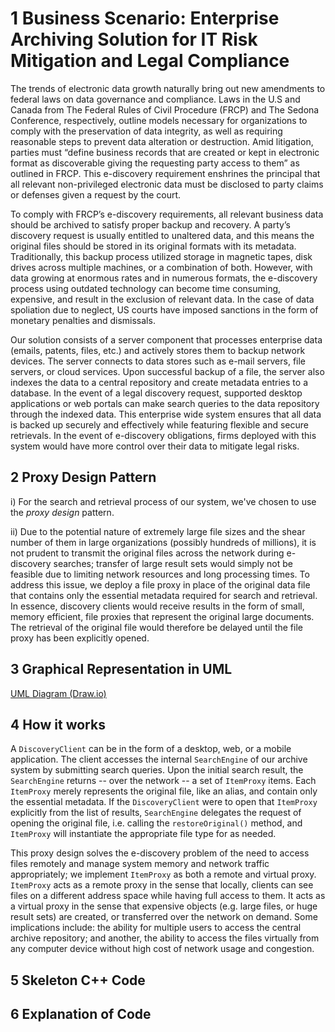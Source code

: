 
# 1 Business Scenario: Enterprise Archiving Solution for IT Risk Mitigation and Legal Compliance

The trends of electronic data growth naturally bring out new amendments to federal laws on data governance and compliance. Laws in the U.S and Canada from The Federal Rules of Civil Procedure (FRCP) and The Sedona Conference, respectively, outline models necessary for organizations to comply with the preservation of data integrity, as well as requiring reasonable steps to prevent data alteration or destruction. Amid litigation, parties must “define business records that are created or kept in electronic format as discoverable giving the requesting party access to them” as outlined in FRCP. This e-discovery requirement enshrines the principal that all relevant non-privileged electronic data must be disclosed to party claims or defenses given a request by the court.
	To comply with FRCP’s e-discovery requirements, all relevant business data should be archived to satisfy proper backup and recovery. A party’s discovery request is usually entitled to unaltered data, and this means the original files should be stored in its original formats with its metadata. Traditionally, this backup process utilized storage in magnetic tapes, disk drives across multiple machines, or a combination of both. However, with data growing at enormous rates and in numerous formats, the e-discovery process using outdated technology can become time consuming, expensive, and result in the exclusion of relevant data. In the case of data spoliation due to neglect, US courts have imposed sanctions in the form of monetary penalties and dismissals.

Our solution consists of a server component that processes enterprise data (emails, patents, files, etc.) and actively stores them to backup network devices. The server connects to data stores such as e-mail servers, file servers, or cloud services. Upon successful backup of a file, the server also indexes the data to a central repository and create metadata entries to a database. In the event of a legal discovery request, supported desktop applications or web portals can make search queries to the data repository through the indexed data. This enterprise wide system ensures that all data is backed up securely and effectively while featuring flexible and secure retrievals. In the event of e-discovery obligations, firms deployed with this system would have more control over their data to mitigate legal risks. 

## 2 Proxy Design Pattern

i) For the search and retrieval process of our system, we've chosen to use the *proxy design* pattern. 

ii) Due to the potential nature of extremely large file sizes and the shear number of them in large organizations (possibly hundreds of millions), it is not prudent to transmit the original files across the network during e-discovery searches; transfer of large result sets would simply not be feasible due to limiting network resources and long processing times. To address this issue, we deploy a file proxy in place of the original data file that contains only the essential metadata required for search and retrieval. In essence, discovery clients would receive results in the form of small, memory efficient, file proxies that represent the original large documents. The retrieval of the original file would therefore be delayed until the file proxy has been explicitly opened. 

## 3 Graphical Representation in UML

[UML Diagram (Draw.io)](https://drive.google.com/file/d/0B110Jx0kEe5IQlYxajBycUZQR1U/view?usp=sharing)

## 4 How it works

A `DiscoveryClient` can be in the form of a desktop, web, or a mobile application. The client accesses the internal `SearchEngine` of our archive system by submitting search queries. Upon the initial search result, the `SearchEngine` returns -- over the network -- a set of `ItemProxy` items. Each `ItemProxy` merely represents the original file, like an alias, and contain only the essential metadata. If the `DiscoveryClient` were to open that `ItemProxy` explicitly from the list of results, `SearchEngine` delegates the request of opening the original file, i.e. calling the `restoreOriginal()` method, and `ItemProxy` will instantiate the appropriate file type for as needed.  

This proxy design solves the e-discovery problem of the need to access files remotely and manage system memory and network traffic appropriately; we implement `ItemProxy` as both a remote and virtual proxy. `ItemProxy` acts as a remote proxy in the sense that locally, clients can see files on a different address space while having full access to them. It acts as a virtual proxy in the sense that expensive objects (e.g. large files, or huge result sets) are created, or transferred over the network on demand. Some implications include: the ability for multiple users to access the central archive repository; and another, the ability to access the files virtually from any computer device without high cost of network usage and congestion.   

## 5 Skeleton C++ Code
## 6 Explanation of Code

